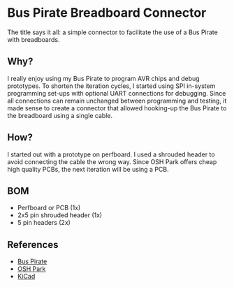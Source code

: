 # Bus Pirate Breadboard Connector

The title says it all: a simple connector to facilitate the use of a Bus Pirate with breadboards.

## Why?

I really enjoy using my Bus Pirate to program AVR chips and debug prototypes.
To shorten the iteration cycles, I started using SPI in-system programming set-ups with optional UART connections for debugging.
Since all connections can remain unchanged between programming and testing, it made sense to create a connector that allowed hooking-up the Bus Pirate to the breadboard using a single cable.

## How?

I started out with a prototype on perfboard.
I used a shrouded header to avoid connecting the cable the wrong way.
Since OSH Park offers cheap high quality PCBs, the next iteration will be using a PCB.

## BOM

  * Perfboard or PCB (1x)
  * 2x5 pin shrouded header (1x)
  * 5 pin headers (2x)

## References

  * [Bus Pirate](http://dangerousprototypes.com/docs/Bus_Pirate)
  * [OSH Park](https://oshpark.com/)
  * [KiCad](http://kicad-pcb.org/)
